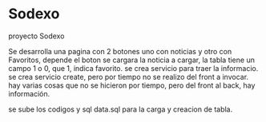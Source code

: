 # Sodexo
proyecto Sodexo

Se desarrolla una pagina con 2 botones uno con noticias y otro con Favoritos, depende el boton se cargara la noticia a cargar,
la tabla tiene un campo 1 o 0, que 1, indica favorito.
se crea servicio para traer la informacio.
se crea servicio create, pero por tiempo no se realizo del front a invocar.
hay varias cosas que no se hicieron por tiempo, pero del front al back, hay información.

se sube los codigos y sql data.sql para la carga y creacion de tabla.
